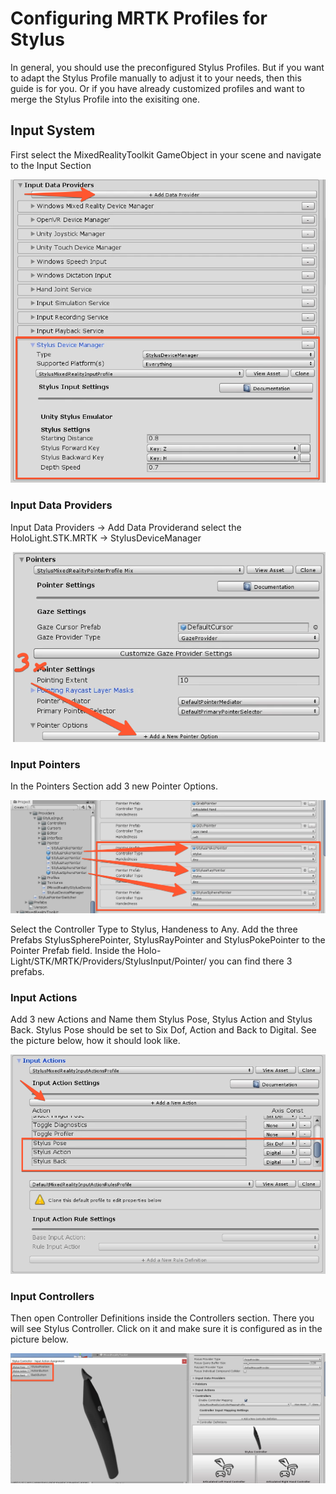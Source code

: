 # Configuring MRTK Profiles for Stylus

In general, you should use the preconfigured Stylus Profiles. But if you want to adapt the Stylus Profile manually to adjust it to your needs, then this guide is for you. Or if you have already customized profiles and want to merge the Stylus Profile into the exisiting one.


## Input System
First select the MixedRealityToolkit GameObject in your scene and navigate to the Input Section

<img src="imgs/StylusConfigProfile1.PNG">

### Input Data Providers
Input Data Providers -> Add Data Providerand select the HoloLight.STK.MRTK -> StylusDeviceManager

<img src="imgs/StylusConfigProfile2.PNG">

### Input Pointers
In the Pointers Section add 3 new Pointer Options. 

<img src="imgs/StylusConfigProfile3.PNG">

Select the Controller Type to Stylus, Handeness to Any. Add the three Prefabs StylusSpherePointer, StylusRayPointer and StylusPokePointer to the Pointer Prefab field. Inside the Holo-Light/STK/MRTK/Providers/StylusInput/Pointer/ you can find there 3 prefabs. 

### Input Actions
Add 3 new Actions and Name them Stylus Pose, Stylus Action and Stylus Back. Stylus Pose should be set to Six Dof, Action and Back to Digital. See the picture below, how it should look like.

<img src="imgs/StylusConfigProfile4.PNG">

### Input Controllers
Then open Controller Definitions inside the Controllers section. There you will see Stylus Controller. Click on it and make sure it is configured as in the picture below.

<img src="imgs/StylusConfigProfile5.PNG">
